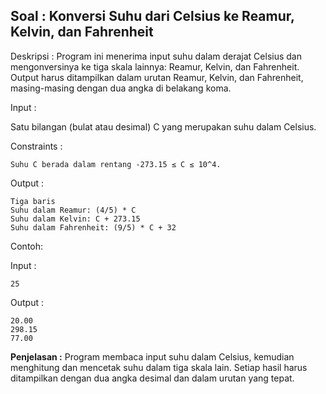 ## Soal : Konversi Suhu dari Celsius ke Reamur, Kelvin, dan Fahrenheit

Deskripsi : Program ini menerima input suhu dalam derajat Celsius dan mengonversinya ke tiga skala lainnya: Reamur, Kelvin, dan Fahrenheit. Output harus ditampilkan dalam urutan Reamur, Kelvin, dan Fahrenheit, masing-masing dengan dua angka di belakang koma.

Input :

Satu bilangan (bulat atau desimal) C yang merupakan suhu dalam Celsius.

Constraints :
```
Suhu C berada dalam rentang -273.15 ≤ C ≤ 10^4.
```
Output :
```
Tiga baris
Suhu dalam Reamur: (4/5) * C
Suhu dalam Kelvin: C + 273.15
Suhu dalam Fahrenheit: (9/5) * C + 32
```
Contoh:

Input :
```
25
```
Output :
```
20.00
298.15
77.00
```

**Penjelasan :** Program membaca input suhu dalam Celsius, kemudian menghitung dan mencetak suhu dalam tiga skala lain. Setiap hasil harus ditampilkan dengan dua angka desimal dan dalam urutan yang tepat.

